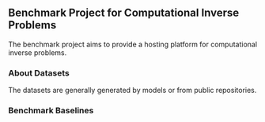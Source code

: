 ## Benchmark Project for Computational Inverse Problems

The benchmark project aims to provide a hosting platform for computational inverse problems. 

### About Datasets

The datasets are generally generated by models or from public repositories.

### Benchmark Baselines

